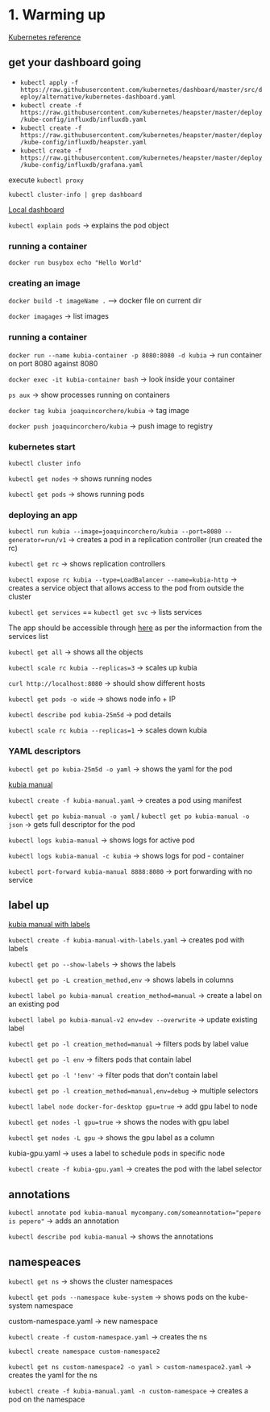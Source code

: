 # 1. Warming up

[Kubernetes reference](https://kubernetes.io/docs/reference/)


## get your dashboard going

- `kubectl apply -f https://raw.githubusercontent.com/kubernetes/dashboard/master/src/deploy/alternative/kubernetes-dashboard.yaml`
- `kubectl create -f https://raw.githubusercontent.com/kubernetes/heapster/master/deploy/kube-config/influxdb/influxdb.yaml`
- `kubectl create -f https://raw.githubusercontent.com/kubernetes/heapster/master/deploy/kube-config/influxdb/heapster.yaml`
- `kubectl create -f https://raw.githubusercontent.com/kubernetes/heapster/master/deploy/kube-config/influxdb/grafana.yaml`

execute `kubectl proxy`

`kubectl cluster-info | grep dashboard`

[Local dashboard](http://localhost:8001/api/v1/namespaces/kube-system/services/http:kubernetes-dashboard:/proxy/#!/cluster?namespace=_all)


`kubectl explain pods` -> explains the pod object

### running a container

`docker run busybox echo "Hello World"`

### creating an image

`docker build -t imageName .` --> docker file on current dir

`docker imagages` -> list images

### running a container

`docker run --name kubia-container -p 8080:8080 -d kubia` -> run container on port 8080 against 8080

`docker exec -it kubia-container bash` -> look inside your container

`ps aux` -> show processes running on containers

`docker tag kubia joaquincorchero/kubia` -> tag image

`docker push joaquincorchero/kubia` -> push image to registry


### kubernetes start

`kubectl cluster info`

`kubectl get nodes` -> shows running nodes

`kubectl get pods` -> shows running pods

### deploying an app

`kubectl run kubia --image=joaquincorchero/kubia --port=8080 --generator=run/v1` -> creates a pod in a replication controller (run created the rc)

`kubectl get rc` -> shows replication controllers

`kubectl expose rc kubia --type=LoadBalancer --name=kubia-http` -> creates a service object that allows access to the pod from outside the cluster

`kubectl get services` == `kubectl get svc` -> lists services

The app should be accessible through [here](http://localhost:8080/) as per the informaction from the services list

`kubectl get all` -> shows all the objects

`kubectl scale rc kubia --replicas=3` -> scales up kubia

`curl http://localhost:8080` -> should show different hosts

`kubectl get pods -o wide` -> shows node info + IP

`kubectl describe pod kubia-25m5d` -> pod details

`kubectl scale rc kubia --replicas=1` -> scales down kubia

### YAML descriptors

`kubectl get po kubia-25m5d -o yaml` -> shows the yaml for the pod

[kubia manual](./kubia-manual.yaml)

`kubectl create -f kubia-manual.yaml` -> creates a pod using manifest

`kubectl get po kubia-manual -o yaml` / `kubectl get po kubia-manual -o json` -> gets full descriptor for the pod

`kubectl logs kubia-manual` -> shows logs for active pod

`kubectl logs kubia-manual -c kubia` -> shows logs for pod - container

`kubectl port-forward kubia-manual 8888:8080` -> port forwarding with no service

## label up

[kubia manual with labels](./kubia-manual-with-labels.yaml)

`kubectl create -f kubia-manual-with-labels.yaml` -> creates pod with labels

`kubectl get po --show-labels` -> shows the labels

`kubectl get po -L creation_method,env` -> shows labels in columns

`kubectl label po kubia-manual creation_method=manual` -> create a label on an existing pod

`kubectl label po kubia-manual-v2 env=dev --overwrite` -> update existing label

`kubectl get po -l creation_method=manual` -> filters pods by label value

`kubectl get po -l env` -> filters pods that contain label

`kubectl get po -l '!env'` -> filter pods that don't contain label

`kubectl get po -l creation_method=manual,env=debug` -> multiple selectors

`kubectl label node docker-for-desktop gpu=true` -> add gpu label to node

`kubectl get nodes -l gpu=true` -> shows the nodes with gpu label

`kubectl get nodes -L gpu` -> shows the gpu label as a column

kubia-gpu.yaml -> uses a label to schedule pods in specific node

`kubectl create -f kubia-gpu.yaml` -> creates the pod with the label selector

## annotations

`kubectl annotate pod kubia-manual mycompany.com/someannotation="pepero is pepero"` -> adds an annotation

`kubectl describe pod kubia-manual` -> shows the annotations

## namespeaces

`kubectl get ns` -> shows the cluster namespaces

`kubectl get pods --namespace kube-system` -> shows pods on the kube-system namespace

custom-namespace.yaml -> new namespace

`kubectl create -f custom-namespace.yaml` -> creates the ns

`kubectl create namespace custom-namespace2`

`kubectl get ns custom-namespace2 -o yaml > custom-namespace2.yaml` -> creates the yaml for the ns

`kubectl create -f kubia-manual.yaml -n custom-namespace` -> creates a pod on the namespace